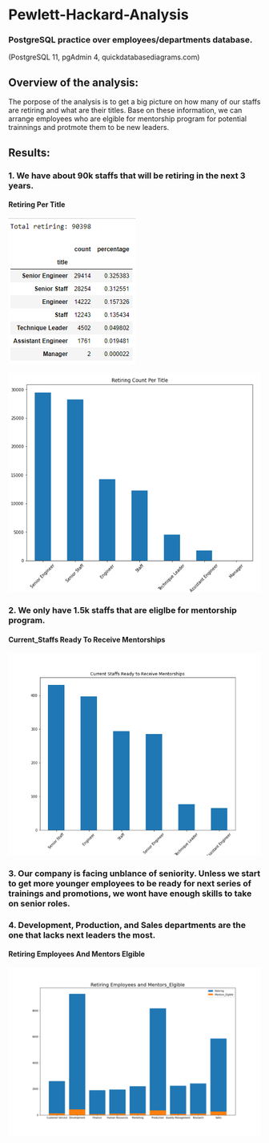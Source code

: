 # Pewlett-Hackard-Analysis

### PostgreSQL practice over employees/departments database.
(PostgreSQL 11, pgAdmin 4, quickdatabasediagrams.com)

## Overview of the analysis: 
The porpose of the analysis is to get a big picture on how many of our staffs are retiring and what are their titles. Base on these information, we can arrange employees who are elgible for mentorship program for potential trainnings and protmote them to be new leaders.

## Results: 
### 1. We have about 90k staffs that will be retiring in the next 3 years.

#### Retiring Per Title
![](IMG/Retiring_Per_Title.PNG)

![](IMG/Retiring_Per_Title2.PNG)

### 2. We only have 1.5k staffs that are eliglbe for mentorship program.

#### Current_Staffs Ready To Receive Mentorships
![](IMG/Current_Staffs_Ready_To_Receive_Mentorships.PNG)

### 3. Our company is facing unblance of seniority. Unless we start to get more younger employees to be ready for next series of trainings and promotions, we wont have enough skills to take on senior roles.

### 4. Development, Production, and Sales departments are the one that lacks next leaders the most.

#### Retiring Employees And Mentors Elgible
![](IMG/Retiring_Employees_And_Mentors_Elgible.PNG)
